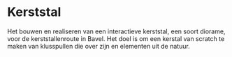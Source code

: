 # Kerststal
Het bouwen en realiseren van een interactieve kerststal, een soort diorame, voor de kerststallenroute in Bavel. Het doel is om een kerstal van scratch te maken van klusspullen die over zijn en elementen uit de natuur.
